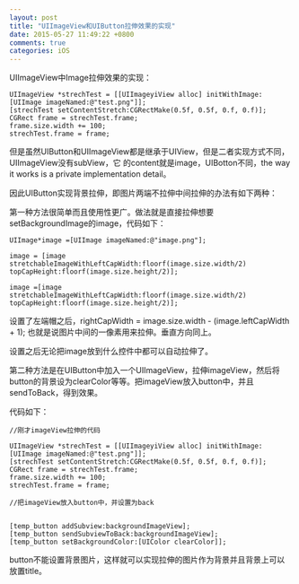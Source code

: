 ```yaml
---
layout: post
title: "UIImageView和UIButton拉伸效果的实现"
date: 2015-05-27 11:49:22 +0800
comments: true
categories: iOS
---
```


UIImageView中Image拉伸效果的实现：


    UIImageView *strechTest = [[UIImageyiView alloc] initWithImage:[UIImage imageNamed:@"test.png"]];
    [strechTest setContentStretch:CGRectMake(0.5f, 0.5f, 0.f, 0.f)];
    CGRect frame = strechTest.frame;
    frame.size.width += 100;
    strechTest.frame = frame;

 
<!--more-->

但是虽然UIButton和UIImageView都是继承于UIView，但是二者实现方式不同，UIImageView没有subView，它 的content就是image，UIBotton不同，the way it works is a private implementation detail。

因此UIButton实现背景拉伸，即图片两端不拉伸中间拉伸的办法有如下两种：

第一种方法很简单而且使用性更广。做法就是直接拉伸想要setBackgroundImage的image，代码如下：

	UIImage*image =[UIImage imageNamed:@"image.png"];
	
	image = [image stretchableImageWithLeftCapWidth:floorf(image.size.width/2) topCapHeight:floorf(image.size.height/2)];
	
	image =[image stretchableImageWithLeftCapWidth:floorf(image.size.width/2) topCapHeight:floorf(image.size.height/2)];

设置了左端帽之后，rightCapWidth = image.size.width - (image.leftCapWidth + 1); 也就是说图片中间的一像素用来拉伸。垂直方向同上。

设置之后无论把image放到什么控件中都可以自动拉伸了。

第二种方法是在UIButton中加入一个UIImageView，拉伸imageView，然后将button的背景设为clearColor等等。把imageView放入button中，并且sendToBack，得到效果。

代码如下：

	//刚才imageView拉伸的代码

    UIImageView *strechTest = [[UIImageyiView alloc] initWithImage:[UIImage imageNamed:@"test.png"]];
    [strechTest setContentStretch:CGRectMake(0.5f, 0.5f, 0.f, 0.f)];
    CGRect frame = strechTest.frame;
    frame.size.width += 100;
    strechTest.frame = frame;

	//把imageView放入button中，并设置为back


    [temp_button addSubview:backgroundImageView];
    [temp_button sendSubviewToBack:backgroundImageView];
    [temp_button setBackgroundColor:[UIColor clearColor]];

 

button不能设置背景图片，这样就可以实现拉伸的图片作为背景并且背景上可以放置title。